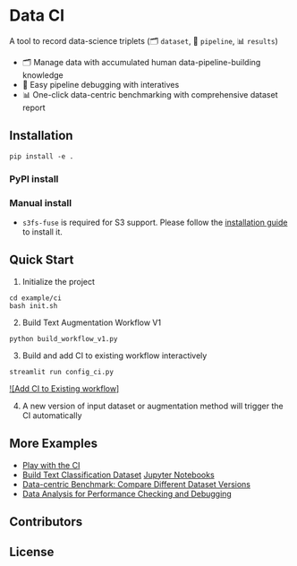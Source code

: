 # Data CI

A tool to record data-science triplets (🗂️ `dataset`, 📏 `pipeline`, 📊 `results`)

- 🗂️ Manage data with accumulated human data-pipeline-building knowledge
- 📏 Easy pipeline debugging with interatives
- 📊 One-click data-centric benchmarking with comprehensive dataset report

## Installation

```shell
pip install -e .
```

### PyPI install

### Manual install

- `s3fs-fuse` is required for S3 support. Please follow the [installation guide](https://github.com/s3fs-fuse/s3fs-fuse)
  to install it.

## Quick Start

1. Initialize the project

```shell
cd example/ci
bash init.sh
```

2. Build Text Augmentation Workflow V1

```shell
python build_workflow_v1.py
```

3. Build and add CI to existing workflow interactively

```shell
streamlit run config_ci.py
```

[![Add CI to Existing workflow]](https://github.com/MLSysOps/DataCI/assets/36268431/36e3bf70-b678-4fd9-945b-196afb829f79)

4. A new version of input dataset or augmentation method will trigger the CI automatically

## More Examples

- [Play with the CI](./example/ci/README.md)
- [Build Text Classification Dataset](./docs/Create_Text_Classification_Dataset.md) [Jupyter Notebooks](./docs/Create_Text_Classification_Dataset.ipynb)
- [Data-centric Benchmark: Compare Different Dataset Versions](./docs/Data-centric_Benchmark.md)
- [Data Analysis for Performance Checking and Debugging](./docs/Data_Analysis.md)

## Contributors

## License
